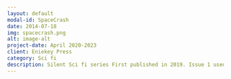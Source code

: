 ```yaml
---
layout: default
modal-id: SpaceCrash
date: 2014-07-18
img: spacecrash.png
alt: image-alt
project-date: April 2020-2023
client: Eniekey Press
category: Sci fi
description: Silent Sci fi series First published in 2019. Issue 1 used inktobed prompts to determine the story 5 issues, Each 40 pages A5
---
```

